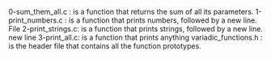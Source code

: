0-sum_them_all.c : is a function that returns the sum of all its parameters.   1-print_numbers.c : is a function that prints numbers, followed by a new line.  File 2-print_strings.c: is a function that prints strings, followed by a new line.   new line    3-print_all.c: is a function that prints anything     variadic_functions.h : is the header file that contains all the function prototypes.
